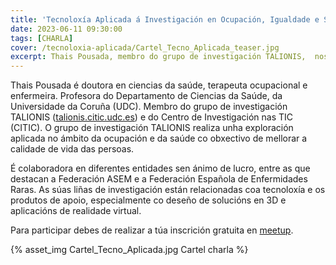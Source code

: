 ```yaml
---
title: 'Tecnoloxía Aplicada á Investigación en Ocupación, Igualdade e Saúde'
date: 2023-06-11 09:30:00
tags: [CHARLA]
cover: /tecnoloxia-aplicada/Cartel_Tecno_Aplicada_teaser.jpg
excerpt: Thais Pousada, membro do grupo de investigación TALIONIS,  nos falará das súas liñas de investigación coa tecnoloxía e os produtos de apoio, especialmente co deseño de solucións en 3D e aplicacións de realidade virtual.
---
```


Thais Pousada é doutora en ciencias da saúde, terapeuta ocupacional e enfermeira. Profesora do Departamento de Ciencias da Saúde, da Universidade da Coruña (UDC). Membro do grupo de investigación TALIONIS ([talionis.citic.udc.es](https://talionis.citic.udc.es/)) e do Centro de Investigación nas TIC (CITIC). O grupo de investigación TALIONIS realiza unha exploración aplicada no ámbito da ocupación e da saúde co obxectivo de mellorar a calidade de vida das persoas.

É colaboradora en diferentes entidades sen ánimo de lucro, entre as que destacan a Federación ASEM e a Federación Española de Enfermidades Raras. As súas liñas de investigación están relacionadas coa tecnoloxía e os produtos de apoio, especialmente co deseño de solucións en 3D e aplicacións de realidade virtual.

Para participar debes de realizar a túa inscrición gratuita en [meetup](https://www.meetup.com/aindustriosa/events/293869015/).


{% asset_img Cartel_Tecno_Aplicada.jpg Cartel charla %}
